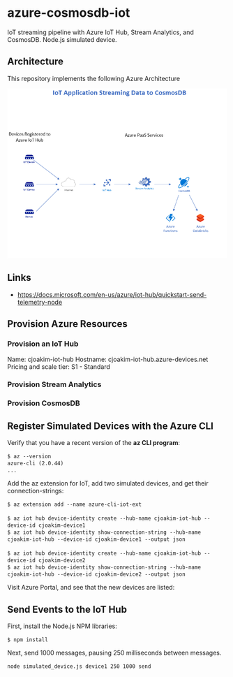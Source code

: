 # azure-cosmosdb-iot

IoT streaming pipeline with Azure IoT Hub, Stream Analytics, and CosmosDB. Node.js simulated device.

## Architecture

This repository implements the following Azure Architecture

![azure-cosmosdb-iot](img/azure-cosmosdb-iot.png "")

## Links

- https://docs.microsoft.com/en-us/azure/iot-hub/quickstart-send-telemetry-node

## Provision Azure Resources

### Provision an IoT Hub

Name: cjoakim-iot-hub
Hostname: cjoakim-iot-hub.azure-devices.net
Pricing and scale tier: S1 - Standard

### Provision Stream Analytics

### Provision CosmosDB


## Register Simulated Devices with the Azure CLI

Verify that you have a recent version of the **az CLI program**:
```
$ az --version
azure-cli (2.0.44)
...
```

Add the az extension for IoT, add two simulated devices, and get their connection-strings:
```
$ az extension add --name azure-cli-iot-ext

$ az iot hub device-identity create --hub-name cjoakim-iot-hub --device-id cjoakim-device1
$ az iot hub device-identity show-connection-string --hub-name cjoakim-iot-hub --device-id cjoakim-device1 --output json

$ az iot hub device-identity create --hub-name cjoakim-iot-hub --device-id cjoakim-device2
$ az iot hub device-identity show-connection-string --hub-name cjoakim-iot-hub --device-id cjoakim-device2 --output json
```

Visit Azure Portal, and see that the new devices are listed:


## Send Events to the IoT Hub

First, install the Node.js NPM libraries:
```
$ npm install
```

Next, send 1000 messages, pausing 250 milliseconds between messages.
```
node simulated_device.js device1 250 1000 send
```

